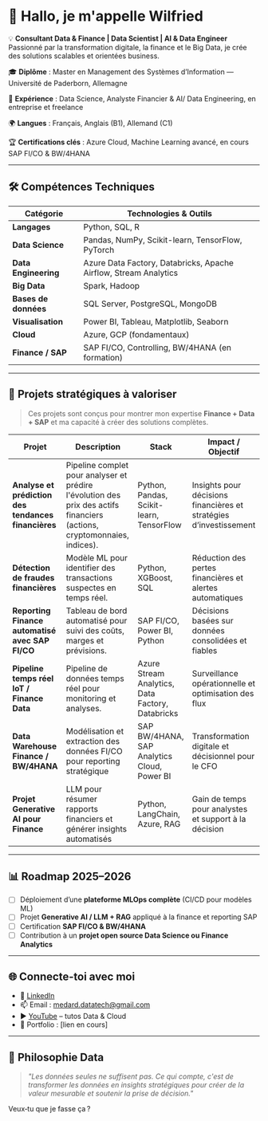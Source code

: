 # 👋 Hallo, je m'appelle **Wilfried**

💡 **Consultant Data & Finance | Data Scientist | AI & Data Engineer**
Passionné par la transformation digitale, la finance et le Big Data, je crée des solutions scalables et orientées business.

🎓 **Diplôme** : Master en Management des Systèmes d’Information — Université de Paderborn, Allemagne

💼 **Expérience** : Data Science, Analyste Financier & AI/ Data Engineering, en entreprise et freelance

🌍 **Langues** : Français, Anglais (B1), Allemand (C1)

🏆 **Certifications clés** : Azure Cloud, Machine Learning avancé, en cours SAP FI/CO & BW/4HANA

---

## 🛠 Compétences Techniques

| **Catégorie**        | **Technologies & Outils**                                        |
| -------------------- | ---------------------------------------------------------------- |
| **Langages**         | Python, SQL, R                                                   |
| **Data Science**     | Pandas, NumPy, Scikit-learn, TensorFlow, PyTorch                 |
| **Data Engineering** | Azure Data Factory, Databricks, Apache Airflow, Stream Analytics |
| **Big Data**         | Spark, Hadoop                                                    |
| **Bases de données** | SQL Server, PostgreSQL, MongoDB                                  |
| **Visualisation**    | Power BI, Tableau, Matplotlib, Seaborn                           |
| **Cloud**            | Azure, GCP (fondamentaux)                                        |
| **Finance / SAP**    | SAP FI/CO, Controlling, BW/4HANA (en formation)                  |

---

## 🚀 Projets stratégiques à valoriser

> Ces projets sont conçus pour montrer mon expertise **Finance + Data + SAP** et ma capacité à créer des solutions complètes.

| Projet                                              | Description                                                                                                              | Stack                                            | Impact / Objectif                                                  |
| --------------------------------------------------- | ------------------------------------------------------------------------------------------------------------------------ | ------------------------------------------------ | ------------------------------------------------------------------ |
| **Analyse et prédiction des tendances financières** | Pipeline complet pour analyser et prédire l'évolution des prix des actifs financiers (actions, cryptomonnaies, indices). | Python, Pandas, Scikit-learn, TensorFlow         | Insights pour décisions financières et stratégies d’investissement |
| **Détection de fraudes financières**                | Modèle ML pour identifier des transactions suspectes en temps réel.                                                      | Python, XGBoost, SQL                             | Réduction des pertes financières et alertes automatiques           |
| **Reporting Finance automatisé avec SAP FI/CO**     | Tableau de bord automatisé pour suivi des coûts, marges et prévisions.                                                   | SAP FI/CO, Power BI, Python                      | Décisions basées sur données consolidées et fiables                |
| **Pipeline temps réel IoT / Finance Data**          | Pipeline de données temps réel pour monitoring et analyses.                                                              | Azure Stream Analytics, Data Factory, Databricks | Surveillance opérationnelle et optimisation des flux               |
| **Data Warehouse Finance / BW/4HANA**               | Modélisation et extraction des données FI/CO pour reporting stratégique                                                  | SAP BW/4HANA, SAP Analytics Cloud, Power BI      | Transformation digitale et décisionnel pour le CFO                 |
| **Projet Generative AI pour Finance**               | LLM pour résumer rapports financiers et générer insights automatisés                                                     | Python, LangChain, Azure, RAG                    | Gain de temps pour analystes et support à la décision              |

---

## 📊 Roadmap 2025–2026

* [ ] Déploiement d’une **plateforme MLOps complète** (CI/CD pour modèles ML)
* [ ] Projet **Generative AI / LLM + RAG** appliqué à la finance et reporting SAP
* [ ] Certification **SAP FI/CO & BW/4HANA**
* [ ] Contribution à un **projet open source Data Science ou Finance Analytics**

---

## 🌐 Connecte-toi avec moi

* 💼 [LinkedIn](https://www.linkedin.com/in/wilfried-agbamate-a4050a283/)
* 📫 Email : [medard.datatech@gmail.com](mailto:medard.datatech@gmail.com)
* ▶️ [YouTube](https://www.youtube.com/@flechdataconsulting?sub_confirmation=1) – tutos Data & Cloud
* 🌟 Portfolio : [lien en cours]

---

## 🎯 Philosophie Data

> *"Les données seules ne suffisent pas. Ce qui compte, c'est de transformer les données en insights stratégiques pour créer de la valeur mesurable et soutenir la prise de décision."*



Veux‑tu que je fasse ça ?
